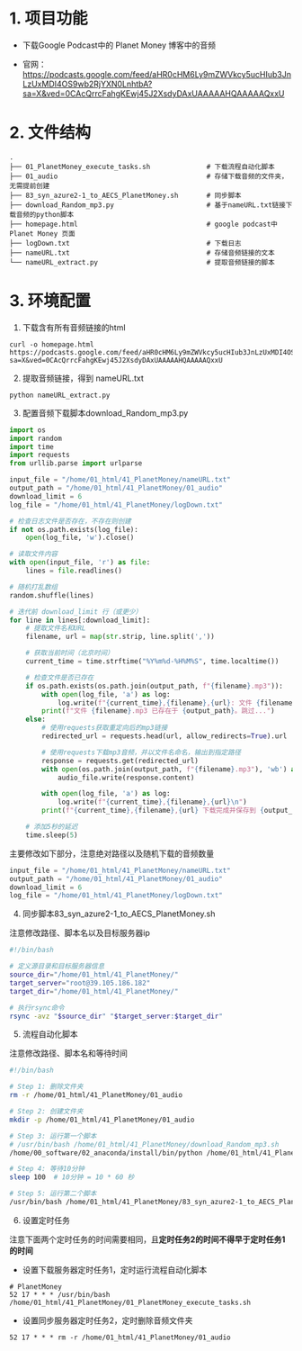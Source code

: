 # 1. 项目功能

- 下载Google Podcast中的 Planet Money 博客中的音频

- 官网：https://podcasts.google.com/feed/aHR0cHM6Ly9mZWVkcy5ucHIub3JnLzUxMDI4OS9wb2RjYXN0LnhtbA?sa=X&ved=0CAcQrrcFahgKEwj45J2XsdyDAxUAAAAAHQAAAAAQxxU

# 2. 文件结构

```
.
├── 01_PlanetMoney_execute_tasks.sh              # 下载流程自动化脚本
├── 01_audio                                     # 存储下载音频的文件夹，无需提前创建
├── 83_syn_azure2-1_to_AECS_PlanetMoney.sh       # 同步脚本
├── download_Random_mp3.py                       # 基于nameURL.txt链接下载音频的python脚本
├── homepage.html                                # google podcast中 Planet Money 页面
├── logDown.txt                                  # 下载日志
├── nameURL.txt                                  # 存储音频链接的文本
└── nameURL_extract.py                           # 提取音频链接的脚本
```

# 3. 环境配置

1. 下载含有所有音频链接的html

```
curl -o homepage.html https://podcasts.google.com/feed/aHR0cHM6Ly9mZWVkcy5ucHIub3JnLzUxMDI4OS9wb2RjYXN0LnhtbA?sa=X&ved=0CAcQrrcFahgKEwj45J2XsdyDAxUAAAAAHQAAAAAQxxU
```

2. 提取音频链接，得到 nameURL.txt 

```
python nameURL_extract.py 
```

3. 配置音频下载脚本download_Random_mp3.py

```python
import os
import random
import time
import requests
from urllib.parse import urlparse

input_file = "/home/01_html/41_PlanetMoney/nameURL.txt"
output_path = "/home/01_html/41_PlanetMoney/01_audio"
download_limit = 6
log_file = "/home/01_html/41_PlanetMoney/logDown.txt"

# 检查日志文件是否存在，不存在则创建
if not os.path.exists(log_file):
    open(log_file, 'w').close()

# 读取文件内容
with open(input_file, 'r') as file:
    lines = file.readlines()

# 随机打乱数组
random.shuffle(lines)

# 迭代前 download_limit 行（或更少）
for line in lines[:download_limit]:
    # 提取文件名和URL
    filename, url = map(str.strip, line.split(','))

    # 获取当前时间（北京时间）
    current_time = time.strftime("%Y%m%d-%H%M%S", time.localtime())

    # 检查文件是否已存在
    if os.path.exists(os.path.join(output_path, f"{filename}.mp3")):
        with open(log_file, 'a') as log:
            log.write(f"{current_time},{filename},{url}: 文件 {filename}.mp3 已存在于 {output_path}。跳过...\n")
        print(f"文件 {filename}.mp3 已存在于 {output_path}。跳过...")
    else:
        # 使用requests获取重定向后的mp3链接
        redirected_url = requests.head(url, allow_redirects=True).url

        # 使用requests下载mp3音频，并以文件名命名，输出到指定路径
        response = requests.get(redirected_url)
        with open(os.path.join(output_path, f"{filename}.mp3"), 'wb') as audio_file:
            audio_file.write(response.content)

        with open(log_file, 'a') as log:
            log.write(f"{current_time},{filename},{url}\n")
        print(f"{current_time},{filename},{url} 下载完成并保存到 {output_path}")

    # 添加5秒的延迟
    time.sleep(5)
```

主要修改如下部分，注意绝对路径以及随机下载的音频数量

```python
input_file = "/home/01_html/41_PlanetMoney/nameURL.txt"
output_path = "/home/01_html/41_PlanetMoney/01_audio"
download_limit = 6
log_file = "/home/01_html/41_PlanetMoney/logDown.txt"
```

4. 同步脚本83_syn_azure2-1_to_AECS_PlanetMoney.sh

注意修改路径、脚本名以及目标服务器ip

```bash
#!/bin/bash

# 定义源目录和目标服务器信息
source_dir="/home/01_html/41_PlanetMoney/"
target_server="root@39.105.186.182"
target_dir="/home/01_html/41_PlanetMoney/"

# 执行rsync命令
rsync -avz "$source_dir" "$target_server:$target_dir"
```

5. 流程自动化脚本

注意修改路径、脚本名和等待时间

```bash
#!/bin/bash

# Step 1: 删除文件夹
rm -r /home/01_html/41_PlanetMoney/01_audio

# Step 2: 创建文件夹
mkdir -p /home/01_html/41_PlanetMoney/01_audio

# Step 3: 运行第一个脚本
# /usr/bin/bash /home/01_html/41_PlanetMoney/download_Random_mp3.sh
/home/00_software/02_anaconda/install/bin/python /home/01_html/41_PlanetMoney/download_Random_mp3.py

# Step 4: 等待10分钟
sleep 100  # 10分钟 = 10 * 60 秒

# Step 5: 运行第二个脚本
/usr/bin/bash /home/01_html/41_PlanetMoney/83_syn_azure2-1_to_AECS_PlanetMoney.sh
```

6. 设置定时任务


注意下面两个定时任务的时间需要相同，且**定时任务2的时间不得早于定时任务1的时间**

- 设置下载服务器定时任务1，定时运行流程自动化脚本

```
# PlanetMoney
52 17 * * * /usr/bin/bash /home/01_html/41_PlanetMoney/01_PlanetMoney_execute_tasks.sh
```

- 设置同步服务器定时任务2，定时删除音频文件夹

```
52 17 * * * rm -r /home/01_html/41_PlanetMoney/01_audio
```










